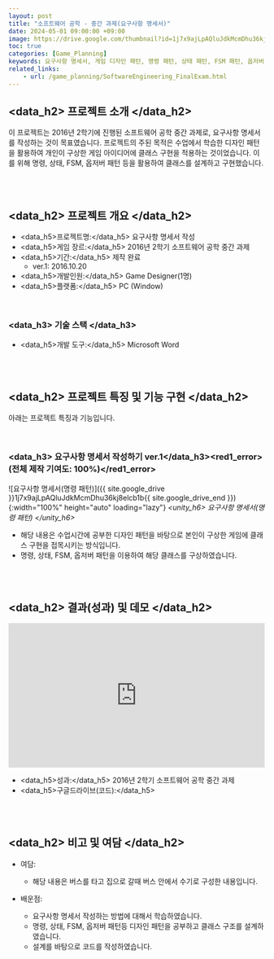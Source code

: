 ```yaml
---
layout: post
title: "소프트웨어 공학 - 중간 과제(요구사항 명세서)"
date: 2024-05-01 09:00:00 +09:00
image: https://drive.google.com/thumbnail?id=1j7x9ajLpAQluJdkMcmDhu36kj8elcb1b
toc: true
categories: [Game_Planning] 
keywords: 요구사항 명세서, 게임 디자인 패턴, 명령 패턴, 상태 패턴, FSM 패턴, 옵저버 패턴
related_links:
    - url: /game_planning/SoftwareEngineering_FinalExam.html
---
```


## <data_h2> 프로젝트 소개 </data_h2>

이 프로젝트는 2016년 2학기에 진행된 소프트웨어 공학 중간 과제로, 요구사항 명세서를 작성하는 것이 목표였습니다. 프로젝트의 주된 목적은 수업에서 학습한 디자인 패턴을 활용하여 개인이 구상한 게임 아이디어에 클래스 구현을 적용하는 것이었습니다. 이를 위해 명령, 상태, FSM, 옵저버 패턴 등을 활용하여 클래스를 설계하고 구현했습니다.

<br>
<br>

## <data_h2> 프로젝트 개요 </data_h2>

- <span><data_h5>프로젝트명:</data_h5> 요구사항 명세서 작성</span>
- <span><data_h5>게임 장르:</data_h5> 2016년 2학기 소프트웨어 공학 중간 과제</span>
- <span><data_h5>기간:</data_h5> 제작 완료</span>
    - ver.1: 2016.10.20
- <span><data_h5>개발인원:</data_h5> Game Designer(1명)</span>
- <span><data_h5>플랫폼:</data_h5> PC (Window)</span>

<br>

### <data_h3> 기술 스택 </data_h3>

- <span><data_h5>개발 도구:</data_h5> Microsoft Word </span>

<br>
<br>

## <data_h2> 프로젝트 특징 및 기능 구현 </data_h2>

아래는 프로젝트 특징과 기능입니다.

<br>

### <data_h3> 요구사항 명세서 작성하기 ver.1</data_h3><red1_error> (전체 제작 기여도: 100%)</red1_error>

![요구사항 명세서(명령 패턴)]({{ site.google_drive }}1j7x9ajLpAQluJdkMcmDhu36kj8elcb1b{{ site.google_drive_end }}){:width="100%" height="auto" loading="lazy"}
*<unity_h6> 요구사항 명세서(명령 패턴) </unity_h6>*

- 해당 내용은 수업시간에 공부한 디자인 패턴을 바탕으로 본인이 구상한 게임에 클래스 구현을 접목시키는 방식입니다.
- 명령, 상태, FSM, 옵저버 패턴을 이용하여 해당 클래스를 구상하였습니다.

<br>
<br>

## <data_h2> 결과(성과) 및 데모 </data_h2>

<iframe width="100%" style="aspect-ratio:16/9" src="https://drive.google.com/file/d/1EjnSwHcna9BpUr2ygzoODc3WvgQc6vhU/preview" title="팀 프로젝트(the_Untitled_Kingdom)" frameborder="0" allow="accelerometer; autoplay; clipboard-write; encrypted-media; gyroscope; picture-in-picture; web-share" allowfullscreen></iframe>

- <span><data_h5>성과:</data_h5> 2016년 2학기 소프트웨어 공학 중간 과제 </span>
- <span><data_h5>구글드라이브(코드):</data_h5>  </span>

<br>
<br>

## <data_h2> 비고 및 여담 </data_h2>

- 여담:
    - 해당 내용은 버스를 타고 집으로 갈때 버스 안에서 수기로 구성한 내용입니다.

- 배운점:
    - 요구사항 명세서 작성하는 방법에 대해서 학습하였습니다.
    - 명령, 상태, FSM, 옵저버 패턴등 디자인 패턴을 공부하고 클래스 구조를 설계하였습니다.
    - 설계를 바탕으로 코드를 작성하였습니다.